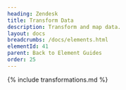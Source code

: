 ```yaml
---
heading: Zendesk
title: Transform Data
description: Transform and map data.
layout: docs
breadcrumbs: /docs/elements.html
elementId: 41
parent: Back to Element Guides
order: 25
---
```


{% include transformations.md %}
